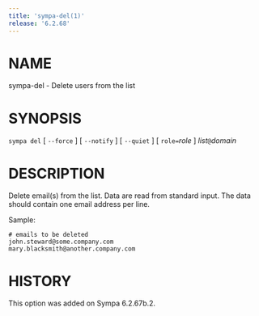 ```yaml
---
title: 'sympa-del(1)'
release: '6.2.68'
---
```


# NAME

sympa-del - Delete users from the list

# SYNOPSIS

`sympa del` \[ `--force` \] \[ `--notify` \] \[ `--quiet` \] \[ `role=`_role_ \] _list_`@`_domain_

# DESCRIPTION

Delete email(s) from the list. Data are read from standard input.
The data should contain one email address per line.

Sample:

    # emails to be deleted
    john.steward@some.company.com
    mary.blacksmith@another.company.com

# HISTORY

This option was added on Sympa 6.2.67b.2.
